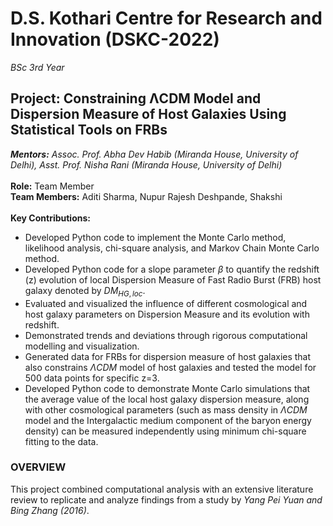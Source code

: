 # D.S. Kothari Centre for Research and Innovation (DSKC-2022)
*BSc 3rd Year*
## Project: Constraining ΛCDM Model and Dispersion Measure of Host Galaxies Using Statistical Tools on FRBs
***Mentors:** Assoc. Prof. Abha Dev Habib (Miranda House, University of Delhi), Asst. Prof. Nisha Rani (Miranda House, University of Delhi)*<br/>
<br/>
**Role:** Team Member<br/>
**Team Members:** Aditi Sharma, Nupur Rajesh Deshpande, Shakshi<br/>
<br/>
**Key Contributions:**
- Developed Python code to implement the Monte Carlo method, likelihood analysis, chi-square analysis, and Markov Chain Monte Carlo method.
- Developed Python code for a slope parameter $\beta$ to quantify the redshift (z) evolution of local Dispersion Measure of Fast Radio Burst (FRB) host galaxy denoted by $DM_{HG,loc}$.
- Evaluated and visualized the influence of different cosmological and host galaxy parameters on Dispersion Measure and its evolution with redshift.
- Demonstrated trends and deviations through rigorous computational modelling and visualization.
- Generated data for FRBs for dispersion measure of host galaxies that also constrains $\Lambda CDM$ model of host galaxies and tested the model for 500 data points for specific z=3.
- Developed Python code to demonstrate Monte Carlo simulations that the average value of the local host galaxy dispersion measure, along with other cosmological parameters (such as mass density in $\Lambda CDM$ model and the Intergalactic medium component of the baryon energy density) can be measured independently using minimum chi-square fitting to the data. 

### OVERVIEW
This project combined computational analysis with an extensive literature review to replicate and analyze findings from a study by *Yang Pei Yuan and Bing Zhang (2016)*. 
<!-- (The objective was to evaluate the effectiveness of the Markov Chain Monte Carlo method in generating data for the dispersion measure of Fast Radio Bursts (FRBs) host galaxies and to apply various statistical tools to constrain the ΛCDM model.) -->
